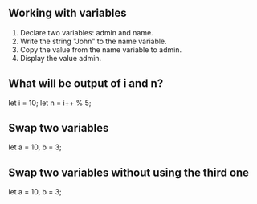 ## Working with variables

1. Declare two variables: admin and name.
2. Write the string "John" to the name variable.
3. Copy the value from the name variable to admin.
4. Display the value admin.

## What will be output of i and n?

let i = 10;
let n = i++ % 5;

## Swap two variables

let a = 10,
b = 3;

## Swap two variables without using the third one

let a = 10,
b = 3;
